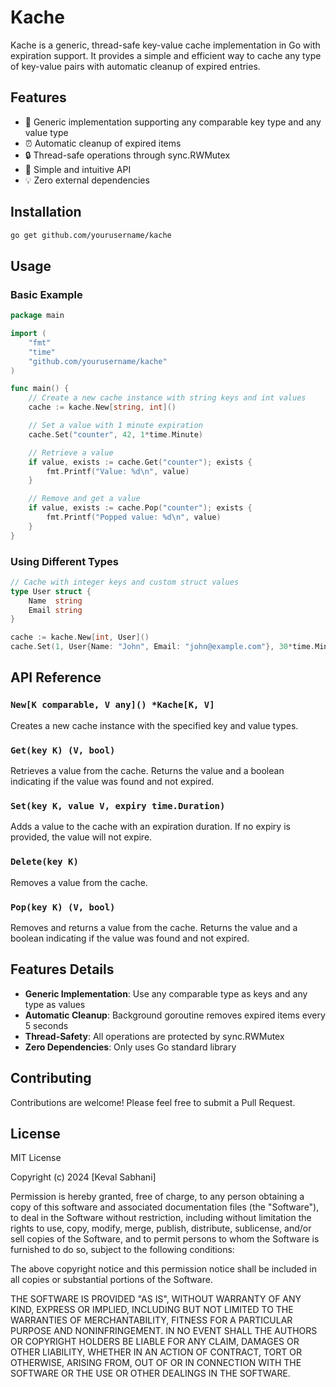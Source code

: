# Kache

Kache is a generic, thread-safe key-value cache implementation in Go with expiration support. It provides a simple and efficient way to cache any type of key-value pairs with automatic cleanup of expired entries.

## Features

- 🎯 Generic implementation supporting any comparable key type and any value type
- ⏰ Automatic cleanup of expired items
- 🔒 Thread-safe operations through sync.RWMutex
- 🚀 Simple and intuitive API
- 💡 Zero external dependencies

## Installation

```bash
go get github.com/yourusername/kache
```

## Usage

### Basic Example

```go
package main

import (
    "fmt"
    "time"
    "github.com/yourusername/kache"
)

func main() {
    // Create a new cache instance with string keys and int values
    cache := kache.New[string, int]()

    // Set a value with 1 minute expiration
    cache.Set("counter", 42, 1*time.Minute)

    // Retrieve a value
    if value, exists := cache.Get("counter"); exists {
        fmt.Printf("Value: %d\n", value)
    }

    // Remove and get a value
    if value, exists := cache.Pop("counter"); exists {
        fmt.Printf("Popped value: %d\n", value)
    }
}
```

### Using Different Types

```go
// Cache with integer keys and custom struct values
type User struct {
    Name  string
    Email string
}

cache := kache.New[int, User]()
cache.Set(1, User{Name: "John", Email: "john@example.com"}, 30*time.Minute)
```

## API Reference

### `New[K comparable, V any]() *Kache[K, V]`
Creates a new cache instance with the specified key and value types.

### `Get(key K) (V, bool)`
Retrieves a value from the cache. Returns the value and a boolean indicating if the value was found and not expired.

### `Set(key K, value V, expiry time.Duration)`
Adds a value to the cache with an expiration duration. If no expiry is provided, the value will not expire.

### `Delete(key K)`
Removes a value from the cache.

### `Pop(key K) (V, bool)`
Removes and returns a value from the cache. Returns the value and a boolean indicating if the value was found and not expired.

## Features Details

- **Generic Implementation**: Use any comparable type as keys and any type as values
- **Automatic Cleanup**: Background goroutine removes expired items every 5 seconds
- **Thread-Safety**: All operations are protected by sync.RWMutex
- **Zero Dependencies**: Only uses Go standard library

## Contributing

Contributions are welcome! Please feel free to submit a Pull Request.

## License

MIT License

Copyright (c) 2024 [Keval Sabhani]

Permission is hereby granted, free of charge, to any person obtaining a copy
of this software and associated documentation files (the "Software"), to deal
in the Software without restriction, including without limitation the rights
to use, copy, modify, merge, publish, distribute, sublicense, and/or sell
copies of the Software, and to permit persons to whom the Software is
furnished to do so, subject to the following conditions:

The above copyright notice and this permission notice shall be included in all
copies or substantial portions of the Software.

THE SOFTWARE IS PROVIDED "AS IS", WITHOUT WARRANTY OF ANY KIND, EXPRESS OR
IMPLIED, INCLUDING BUT NOT LIMITED TO THE WARRANTIES OF MERCHANTABILITY,
FITNESS FOR A PARTICULAR PURPOSE AND NONINFRINGEMENT. IN NO EVENT SHALL THE
AUTHORS OR COPYRIGHT HOLDERS BE LIABLE FOR ANY CLAIM, DAMAGES OR OTHER
LIABILITY, WHETHER IN AN ACTION OF CONTRACT, TORT OR OTHERWISE, ARISING FROM,
OUT OF OR IN CONNECTION WITH THE SOFTWARE OR THE USE OR OTHER DEALINGS IN THE
SOFTWARE.

